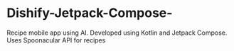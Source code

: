 # Dishify-Jetpack-Compose-
Recipe mobile app using AI. Developed using Kotlin and Jetpack Compose. Uses Spoonacular API for recipes
